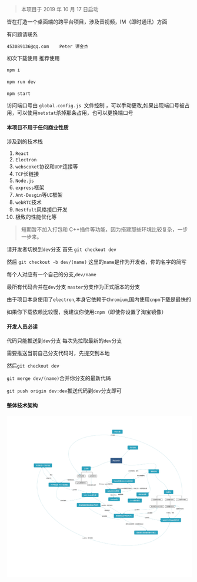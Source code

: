 > 本项目于 2019 年 10 月 17 日启动

皆在打造一个桌面端的跨平台项目，涉及音视频，IM（即时通讯）方面

有问题请联系

```
453089136@qq.com    Peter 谭金杰

```

初次下载使用 推荐使用
```
npm i 

npm run dev 

npm start 
```

访问端口号由 `global.config.js `文件控制 ，可以手动更改,如果出现端口号被占用，可以使用`netstat`杀掉那条占用，也可以更换端口号

#### 本项目不用于任何商业性质

涉及到的技术栈

1. `React`
2. `Electron`
3. `webscoket`协议和`UDP`连接等
4. `TCP`长链接
5. `Node.js`
6. `express`框架
7. `Ant-Desgin`等`UI`框架
8. `webRTC`技术
9. `Restfult`风格接口开发
10. 极致的性能优化等

> 短期暂不加入打包和 C++插件等功能，因为搭建那些环境比较复杂，一步一步来。

请开发者切换到`dev`分支
首先 `git checkout dev`

然后 `git checkout -b dev/(name)` 这里的`name`是作为开发者，你的名字的简写

每个人对应有一个自己的分支,`dev/name`

最所有代码合并在`dev`分支 `master`分支作为正式版本的分支

由于项目本身使用了`electron`,本身它依赖于`Chromium`,国内使用`cnpm`下载是最快的

如果你下载依赖比较慢，我建议你使用`cnpm`（即使你设置了淘宝镜像）

#### 开发人员必读

代码只能推送到`dev`分支 每次先拉取最新的`dev`分支

需要推送当前自己分支代码时，先提交到本地

然后`git checkout dev`

`git merge dev/(name)`合并你分支的最新代码

`git push origin dev:dev`推送代码到`dev`分支即可


#### 整体技术架构

![image](https://github.com/JinJieTan/Desktop-TikTok/blob/master/image/Desktop-TikTok.jpeg)
